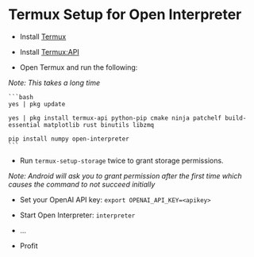 # Termux Setup for Open Interpreter

- Install [Termux](https://github.com/termux/termux-app/releases/tag/v0.118.0)

- Install [Termux:API](https://github.com/termux/termux-api/releases/tag/v0.50.1)

- Open Termux and run the following:

_Note: This takes a long time_

    ```bash
    yes | pkg update

    yes | pkg install termux-api python-pip cmake ninja patchelf build-essential matplotlib rust binutils libzmq

    pip install numpy open-interpreter
    ```

- Run `termux-setup-storage` twice to grant storage permissions.

_Note: Android will ask you to grant permission after the first time which causes the command to not succeed initially_

- Set your OpenAI API key: `export OPENAI_API_KEY=<apikey>`

- Start Open Interpreter: `interpreter`
- ...
- Profit
